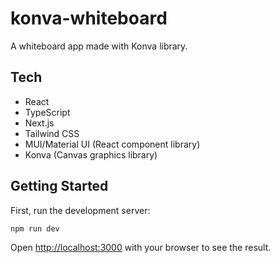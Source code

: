 # konva-whiteboard

A whiteboard app made with Konva library.

## Tech

- React
- TypeScript
- Next.js
- Tailwind CSS
- MUI/Material UI (React component library)
- Konva (Canvas graphics library)

## Getting Started

First, run the development server:

```bash
npm run dev
```

Open [http://localhost:3000](http://localhost:3000) with your browser to see the result.
